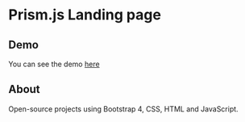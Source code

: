 # Prism.js Landing page

## Demo

You can see the demo [here](https://samuelematias.github.io/prism-js-landing-page/)

## About

Open-source projects using Bootstrap 4, CSS, HTML and JavaScript.
